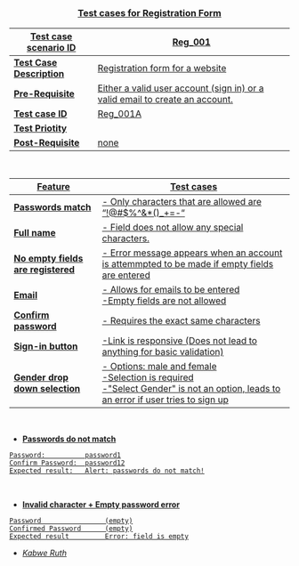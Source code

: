 ## <h3 style="text-align:center;"><u> Test cases for Registration Form </h3>


|Test case scenario ID| Reg_001|
|------|--------------|
|**Test Case Description** | Registration form for a website|
|**Pre-Requisite** | Either a valid user account (sign in) or a valid email to create an account. |
|**Test case ID** | Reg_001A |
|**Test Priotity** | |
|**Post-Requisite** | none|

<br>

| Feature | Test cases |
|------|--------------|
| **Passwords match** | - Only characters that are allowed are “!@#$%^&*()_+=-“|
| **Full name** | - Field does not allow any special characters. |
| **No empty fields are registered** | - Error message appears when an account is attemmpted to be made if empty fields are entered |
| **Email** | - Allows for emails to be entered <br> -Empty fields are not allowed  |
| **Confirm password** | - Requires the exact same characters |
| **Sign-in button** | -Link is responsive (Does not lead to anything for basic validation) |
| **Gender drop down selection** | - Options: male and female <br> -Selection is required <br> -"Select Gender" is not an option, leads to an error if user tries to sign up  |



<br>

* **Passwords do not match**

```
Password:          password1
Confirm Password:  password12
Expected result:   Alert: passwords do not match!
```
<br>

* **Invalid character + Empty password error**

```
Password                (empty)
Confirmed Password      (empty)
Expected result         Error: field is empty

```


- _Kabwe Ruth_